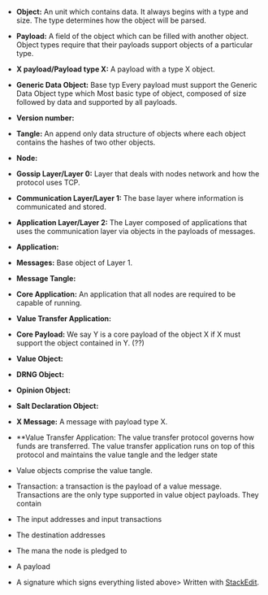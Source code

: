 


 - **Object:** An unit which contains data. It always begins with a type  and size. The type determines how the object will be parsed.
    
- **Payload:** A field of the object which can be filled with another object. Object types require that their payloads support objects of a particular type. 

- **X payload/Payload type X:** A payload with a type X object.
    
- **Generic Data Object:** Base typ  Every payload must support the Generic Data Object type which Most basic type of object, composed of size followed by data and supported by all payloads. 
    
- **Version number:**
    
-  **Tangle:** An append only data structure of objects where each object contains the hashes of two other objects.

- **Node:**
    
-   **Gossip Layer/Layer 0:** Layer that deals with nodes network and how the protocol uses TCP.
    
-   **Communication Layer/Layer 1:** The base layer where information is communicated and stored.
    
-   **Application Layer/Layer 2:** The Layer composed of applications that uses the communication layer via objects in the payloads of messages.
- **Application:**

-   **Messages:** Base object of Layer 1.
    
-   **Message Tangle:** 
    
- **Core Application:** An application that all nodes are required to be capable of running.
    
- **Value Transfer Application:**
    
- **Core Payload:** We say Y is a core payload of the object X if X must support the object contained in Y. (??)
    
-   **Value Object:**
    
-   **DRNG Object:**
    
-   **Opinion Object:**
    
-   **Salt Declaration Object:**
  

-  **X Message:** A message with payload type X.
    

-   **Value Transfer Application: The value transfer protocol governs how funds are transferred. The value transfer application runs on top of this protocol and maintains the value tangle and the ledger state
    

-   Value objects comprise the value tangle.
    
-   Transaction: a transaction is the payload of a value message. Transactions are the only type supported in value object payloads. They contain
    

-   The input addresses and input transactions
    
-   The destination addresses
    
-   The mana the node is pledged to
    
-   A payload
    
-   A signature which signs everything listed above> Written with [StackEdit](https://stackedit.io/).
<!--stackedit_data:
eyJoaXN0b3J5IjpbLTE0MzM0OTEzNDMsMjA5MzM5NjMzLDEyNj
U1OTc4NDgsMjQwNDE5MzksMTA0MTM5ODU5MF19
-->